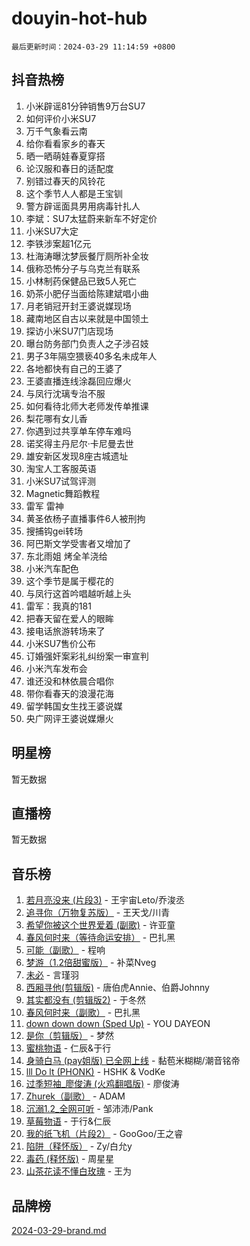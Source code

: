# douyin-hot-hub

`最后更新时间：2024-03-29 11:14:59 +0800`

## 抖音热榜

1. 小米辟谣81分钟销售9万台SU7
1. 如何评价小米SU7
1. 万千气象看云南
1. 给你看看家乡的春天
1. 晒一晒萌娃春夏穿搭
1. 论汉服和春日的适配度
1. 别错过春天的风铃花
1. 这个季节人人都是王宝钏
1. 警方辟谣面具男用病毒针扎人
1. 李斌：SU7太猛蔚来新车不好定价
1. 小米SU7大定
1. 李铁涉案超1亿元
1. 杜海涛曝沈梦辰餐厅厕所补全妆
1. 俄称恐怖分子与乌克兰有联系
1. 小林制药保健品已致5人死亡
1. 奶茶小肥仔当面给陈建斌唱小曲
1. 月老销冠开封王婆说媒现场
1. 藏南地区自古以来就是中国领土
1. 探访小米SU7门店现场
1. 曝台防务部门负责人之子涉召妓
1. 男子3年隔空猥亵40多名未成年人
1. 各地都快有自己的王婆了
1. 王婆直播连线涂磊回应爆火
1. 与凤行沈璃专治不服
1. 如何看待北师大老师发传单推课
1. 梨花哪有女儿香
1. 你遇到过共享单车停车难吗
1. 诺奖得主丹尼尔·卡尼曼去世
1. 雄安新区发现8座古城遗址
1. 淘宝人工客服英语
1. 小米SU7试驾评测
1. Magnetic舞蹈教程
1. 雷军 雷神
1. 黄圣依杨子直播事件6人被刑拘
1. 搜捕钩gei转场
1. 阿巴斯文学受害者又增加了
1. 东北雨姐 烤全羊浇给
1. 小米汽车配色
1. 这个季节是属于樱花的
1. 与凤行这首吟唱越听越上头
1. 雷军：我真的181
1. 把春天留在爱人的眼眸
1. 接电话旅游转场来了
1. 小米SU7售价公布
1. 订婚强奸案彩礼纠纷案一审宣判
1. 小米汽车发布会
1. 谁还没和林依晨合唱你
1. 带你看春天的浪漫花海
1. 留学韩国女生找王婆说媒
1. 央广网评王婆说媒爆火

## 明星榜

暂无数据

## 直播榜

暂无数据

## 音乐榜

1. [若月亮没来 (片段3)](https://sf6-cdn-tos.douyinstatic.com/obj/tos-cn-ve-2774/okfyEUsGW1B1ovJi5JiN9IjvAT2lMwA054GoEB) - 王宇宙Leto/乔浚丞
1. [追寻你（万物复苏版）](https://sf6-cdn-tos.douyinstatic.com/obj/tos-cn-ve-2774/oYeAZJsbjIDit9APmBg8u6uDUQnHmoCf3gbo74) - 王天戈/川青
1. [希望你被这个世界爱着 (副歌)](https://sf6-cdn-tos.douyinstatic.com/obj/tos-cn-ve-2774/oUHCmWQfZlE3QQBKBeD8rCFLpJzPgCpImhsxMt) - 许亚童
1. [春风何时来（等待命运安排）](https://sf5-hl-cdn-tos.douyinstatic.com/obj/tos-cn-ve-2774/oICBNbD3gelMfB4WgiD1KI2jQtXZE2FgHLwtsl) - 巴扎黑
1. [可能（副歌）](https://sf6-cdn-tos.douyinstatic.com/obj/tos-cn-ve-2774/cde1731888894259b333569393c2fb51) - 程响
1. [梦游（1.2倍甜蜜版）](https://sf6-cdn-tos.douyinstatic.com/obj/tos-cn-ve-2774/o4gyAUm8hwufoEABmwVIiQtHsFuGzAEEWtNMzo) - 补菜Nveg
1. [未必](https://sf5-hl-cdn-tos.douyinstatic.com/obj/tos-cn-ve-2774/ogntQMFnKQDZUgTCYuJgfLEtleYZZFxBQqhhFB) - 言瑾羽
1. [西厢寻他(剪辑版)](https://sf3-cdn-tos.douyinstatic.com/obj/tos-cn-ve-2774/oUsAVfAQKlRNxEv5qxvIB8o5qmIWUcXbzJKJhw) - 唐伯虎Annie、伯爵Johnny
1. [其实都没有 (剪辑版2)](https://sf3-cdn-tos.douyinstatic.com/obj/tos-cn-ve-2774/oEBNQenHZtBhxYjGgUDQk0BCHTigQafgFlbQ7k) - 于冬然
1. [春风何时来（副歌）](https://sf5-hl-cdn-tos.douyinstatic.com/obj/tos-cn-ve-2774/ow7tbAiAWI2giBUrmu0hMMh3UYP3ZXdbDYiXd) - 巴扎黑
1. [down down down (Sped Up)](https://sf5-hl-cdn-tos.douyinstatic.com/obj/tos-cn-ve-2774/ow80iABiXIO9DsFwK6WeZKMaJRi3BPJAotDy8m) - YOU DAYEON
1. [是你（剪辑版）](https://sf3-cdn-tos.douyinstatic.com/obj/tos-cn-ve-2774/46019dae783c4c969944217fe1cfafc4) - 梦然
1. [蜜桃物语](https://sf5-hl-cdn-tos.douyinstatic.com/obj/tos-cn-ve-2774/oIhOSCZtIACtYU4XQkngiW9kCBfVD1Fz9IYeqL) - 仁辰&于行
1. [身骑白马 (pay姐版) 已全网上线](https://sf6-cdn-tos.douyinstatic.com/obj/tos-cn-ve-2774/oQLO5ZgLsFkaDhdIIveF2zUCgfweY0gWaH4AQG) - 黏苞米糊糊/潮音铭帝
1. [lll Do lt (PHONK)](https://sf5-hl-cdn-tos.douyinstatic.com/obj/tos-cn-ve-2774/osfNbddrZl4hIgEDk6kFftBDBJ1X8MZxH1QCOB) - HSHK & VodKe
1. [过季短袖_廖俊涛 (火鸡翻唱版)](https://sf5-hl-cdn-tos.douyinstatic.com/obj/tos-cn-ve-2774/ogQVJl0tRBKxQgZji7YClFEBrVDeHpPTWfCZbQ) - 廖俊涛
1. [Zhurek（副歌）](https://sf5-hl-cdn-tos.douyinstatic.com/obj/tos-cn-ve-2774/ooQm8FBZQDlf0btEYgVpCcSCQfrdJGBEKZYBGS) - ADAM
1. [沉溺1.2_全网可听](https://sf5-hl-cdn-tos.douyinstatic.com/obj/tos-cn-ve-2774/ok2QoiBqsWAX9McZmWiI9gAB0EzwD4Xj6yfmtH) - 邹沛沛/Pank
1. [草莓物语](https://sf5-hl-cdn-tos.douyinstatic.com/obj/tos-cn-ve-2774/okynhJ7jEAIIZBfsLgYMEI8QC3WbQNN66RKzhT) - 于行&仁辰
1. [我的纸飞机（片段2）](https://sf6-cdn-tos.douyinstatic.com/obj/tos-cn-ve-2774/oM2ZrKcg2CD5AeRB2gkeXOFB1IxAGJdZPazYHf) - GooGoo/王之睿
1. [陷阱（释怀版）](https://sf5-hl-cdn-tos.douyinstatic.com/obj/tos-cn-ve-2774/oE8C21LeZrzKLDFfQYgMzx4GAIHageG5IzayY7) - Zy/白允y
1. [毒药 (释怀版)](https://sf6-cdn-tos.douyinstatic.com/obj/tos-cn-ve-2774/oYILMEAzspdZBIzy4frJNB8ZHPHWAhiwowd4Ad) - 周星星
1. [山茶花读不懂白玫瑰](https://sf3-cdn-tos.douyinstatic.com/obj/tos-cn-ve-2774/osfn8B7DktrRHEPJgPCfDbw7QDQEkwC16BxZg9) - 王为

## 品牌榜

[2024-03-29-brand.md](2024-03-29-brand.md)
